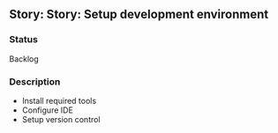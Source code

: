 ## Story: Story: Setup development environment

### Status

Backlog

### Description

- Install required tools
- Configure IDE
- Setup version control


